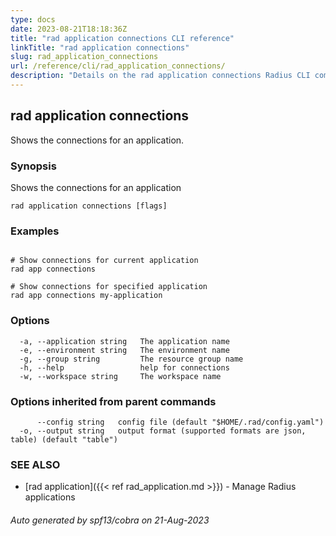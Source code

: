 ```yaml
---
type: docs
date: 2023-08-21T18:18:36Z
title: "rad application connections CLI reference"
linkTitle: "rad application connections"
slug: rad_application_connections
url: /reference/cli/rad_application_connections/
description: "Details on the rad application connections Radius CLI command"
---
```

## rad application connections

Shows the connections for an application.

### Synopsis

Shows the connections for an application

```
rad application connections [flags]
```

### Examples

```

# Show connections for current application
rad app connections

# Show connections for specified application
rad app connections my-application
```

### Options

```
  -a, --application string   The application name
  -e, --environment string   The environment name
  -g, --group string         The resource group name
  -h, --help                 help for connections
  -w, --workspace string     The workspace name
```

### Options inherited from parent commands

```
      --config string   config file (default "$HOME/.rad/config.yaml")
  -o, --output string   output format (supported formats are json, table) (default "table")
```

### SEE ALSO

* [rad application]({{< ref rad_application.md >}})	 - Manage Radius applications

###### Auto generated by spf13/cobra on 21-Aug-2023
